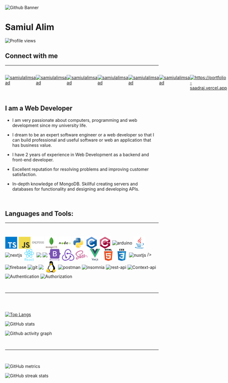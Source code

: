 ![Github Banner](https://scontent.fdac27-1.fna.fbcdn.net/v/t1.6435-9/p720x720/85144436_2473923272735673_1861800999203635200_n.jpg?_nc_cat=110&ccb=1-5&_nc_sid=e3f864&_nc_ohc=qXG6ZmbLMIIAX9PHgsD&_nc_ht=scontent.fdac27-1.fna&oh=00_AT8nRQ22Nk9lm0o4ZQLHCbjrVg2CPxqgU1kJFxaaZ5iXzw&oe=621A5986)

# Samiul Alim

![Profile views](https://gpvc.arturio.dev/samiulalimsaad)

## Connect with me

---

<br/>
<!-- src="https://img.icons8.com/color/48/000000/twitter--v2.png" -->
<span align="left" style="display: flex; justify-content: space-around">
<a href="https://fb.com/samiulalimsaad" target="blank"><img align="center" src="https://raw.githubusercontent.com/rahuldkjain/github-profile-readme-generator/master/src/images/icons/Social/facebook.svg" alt="samiulalimsaad" height="30" width="40" /></a> <a href="https://m.me/samiulalimsaad" target="blank"><img align="center" src="https://raw.githubusercontent.com/rahuldkjain/github-profile-readme-generator/master/src/images/icons/Social/messenger.svg" alt="samiulalimsaad" height="30" width="40" /></a> <a href="https://twitter.com/samiulalimsaad" target="blank"><img align="center" src="https://raw.githubusercontent.com/rahuldkjain/github-profile-readme-generator/master/src/images/icons/Social/twitter.svg" alt="samiulalimsaad" height="30" width="40" /></a> <a href="https://linkedin.com/in/samiulalimsaad" target="blank"><img align="center" src="https://raw.githubusercontent.com/rahuldkjain/github-profile-readme-generator/master/src/images/icons/Social/linked-in-alt.svg" alt="samiulalimsaad" height="30" width="40" /></a> <a href="https://github.com/samiulalimsaad" target="blank"><img align="center" src="https://raw.githubusercontent.com/rahuldkjain/github-profile-readme-generator/master/src/images/icons/Social/github.svg" alt="samiulalimsaad" height="30" width="40" /></a> <a href="live:.cid.35878dd2e5892b42" target="blank"><img align="center" src="https://raw.githubusercontent.com/rahuldkjain/github-profile-readme-generator/master/src/images/icons/Social/skype.svg" alt="samiulalimsaad" height="30" width="40" /></a> <a href="https://portfolio-saadraj.vercel.app" target="blank"><img align="center" src="https://raw.githubusercontent.com/rahuldkjain/github-profile-readme-generator/master/src/images/icons/Social/rss.svg" alt="https://portfolio-saadraj.vercel.app" height="30" width="40" /></a>
</span>

<br/>

## I am a Web Developer

-   I am very passionate about
    computers, programming and
    web development since my
    university life.

-   I dream to be an expert software
    engineer or a web developer so
    that I can build professional and
    useful software or web
    an application that has business
    value.
-   I have 2 years of experience in
    Web Development as a backend and front-end developer.
-   Excellent reputation for
    resolving problems and
    improving customer satisfaction.
-   In-depth knowledge of
    MongoDB. Skillful creating
    servers and databases for
    functionality and designing and
    developing APIs.

<br/>

<h2 align="left">Languages and Tools:</h2>

---

<br />

<img align="center" src="https://raw.githubusercontent.com/devicons/devicon/master/icons/typescript/typescript-original.svg" alt="typescript" width="40" height="40"/> <img align="center" src="https://raw.githubusercontent.com/devicons/devicon/master/icons/javascript/javascript-original.svg" alt="javascript" width="40" height="40"/> <img align="center" src="https://raw.githubusercontent.com/devicons/devicon/master/icons/express/express-original-wordmark.svg" alt="express" width="40" height="40"/> <img align="center" src="https://raw.githubusercontent.com/devicons/devicon/master/icons/mongodb/mongodb-original-wordmark.svg" alt="mongodb" width="40" height="40"/> <img align="center" src="https://raw.githubusercontent.com/devicons/devicon/master/icons/nodejs/nodejs-original-wordmark.svg" alt="nodejs" width="40" height="40"/> <img align="center" src="https://raw.githubusercontent.com/devicons/devicon/master/icons/python/python-original.svg" alt="python" width="40" height="40"/> <img align="center" src="https://raw.githubusercontent.com/devicons/devicon/master/icons/c/c-original.svg" alt="c" width="40" height="40"/> <img align="center" src="https://raw.githubusercontent.com/devicons/devicon/master/icons/cplusplus/cplusplus-original.svg" alt="cplusplus" width="40" height="40"/> <img align="center" src="https://cdn.worldvectorlogo.com/logos/arduino-1.svg" alt="arduino" width="40" height="40"/> <img align="center" src="https://raw.githubusercontent.com/devicons/devicon/master/icons/java/java-original.svg" alt="java" width="40" height="40"/> <img align="center" src="https://cdn.worldvectorlogo.com/logos/next-js.svg" alt="nextjs" width="40" height="40"/> <img align="center" src="https://raw.githubusercontent.com/devicons/devicon/master/icons/react/react-original-wordmark.svg" alt="react" width="40" height="40"/> <img align="center" src="https://img.icons8.com/color/48/000000/material-ui.png"/> <img align="center" src="https://mdbcdn.b-cdn.net/wp-content/uploads/2018/06/logo-mdb-jquery-small.png" height="40"/> <img align="center" src="https://raw.githubusercontent.com/devicons/devicon/master/icons/bootstrap/bootstrap-plain-wordmark.svg" alt="bootstrap" width="40" height="40"/> <img align="center" src="https://raw.githubusercontent.com/devicons/devicon/master/icons/redux/redux-original.svg" alt="redux" width="40" height="40"/> <img align="center" src="https://raw.githubusercontent.com/devicons/devicon/master/icons/sass/sass-original.svg" alt="sass" width="40" height="40"/> <img align="center" src="https://raw.githubusercontent.com/devicons/devicon/master/icons/vuejs/vuejs-original-wordmark.svg" alt="vuejs" width="40" height="40"/> <img align="center" src="https://raw.githubusercontent.com/devicons/devicon/master/icons/html5/html5-original-wordmark.svg" alt="html5" width="40" height="40"/> <img align="center" src="https://raw.githubusercontent.com/devicons/devicon/master/icons/css3/css3-original-wordmark.svg" alt="css3" width="40" height="40"/> <img align="center" src="https://www.vectorlogo.zone/logos/nuxtjs/nuxtjs-icon.svg" alt="nuxtjs" width="40" height="40"/>
/> <img align="center" src="https://www.vectorlogo.zone/logos/firebase/firebase-icon.svg" alt="firebase" width="40" height="40"/> <img align="center" src="https://www.vectorlogo.zone/logos/git-scm/git-scm-icon.svg" alt="git" width="40" height="40"/> <img align="center" src="https://img.icons8.com/color/48/000000/github--v3.png"/> <img align="center" src="https://raw.githubusercontent.com/devicons/devicon/master/icons/linux/linux-original.svg" alt="linux" width="40" height="40"/> <img align="center" src="https://www.vectorlogo.zone/logos/getpostman/getpostman-icon.svg" alt="postman" width="40" height="40"/> <img align="center" src="https://insomnia.rest/images/insomnia-logo.svg" alt="insomnia" width="40" height="40"/> <img align="center" src="https://portfolio-saadraj.vercel.app/_next/image?url=https%3A%2F%2Ffirebasestorage.googleapis.com%2Fv0%2Fb%2Fpersonal-website-2994f.appspot.com%2Fo%2Fskill%252Frest-api.png%3Falt%3Dmedia%26token%3Dd4294517-d66d-4e8b-8f2a-bd6a32b76320&w=64&q=75" alt="rest-api" width="40" height="40"/> <img align="center" src="https://portfolio-saadraj.vercel.app/_next/image?url=https%3A%2F%2Ffirebasestorage.googleapis.com%2Fv0%2Fb%2Fpersonal-website-2994f.appspot.com%2Fo%2Fskill%252Fcontext-api.svg%3Falt%3Dmedia%26token%3D0849aace-9dd2-4ac5-94cc-e404ace4b201&w=64&q=75" alt="Context-api" width="40" height="40"/> <img align="center" src="https://portfolio-saadraj.vercel.app/_next/image?url=https%3A%2F%2Ffirebasestorage.googleapis.com%2Fv0%2Fb%2Fpersonal-website-2994f.appspot.com%2Fo%2Fskill%252Fauthentication.png%3Falt%3Dmedia%26token%3Db440525a-6fa2-4d25-82a5-551686bcbdab&w=64&q=75" alt="Authentication" width="40" height="40"/> <img align="center" src="https://portfolio-saadraj.vercel.app/_next/image?url=https%3A%2F%2Ffirebasestorage.googleapis.com%2Fv0%2Fb%2Fpersonal-website-2994f.appspot.com%2Fo%2Fskill%252Fauthentication%2520(1).png%3Falt%3Dmedia%26token%3Dcdc989bd-4ea7-4115-8d85-639c911928d7&w=64&q=75" alt="Authorization" width="40" height="40"/>
         
</p>
<br />

<hr/>

<br/>
<br/>

<!-- [![trophy](https://github-profile-trophy.vercel.app/?username=samiulalimsaad&theme=outrun)](https://github.com/ryo-ma/github-profile-trophy) -->

[![Top Langs](https://github-readme-stats.vercel.app/api/top-langs/?username=samiulalimsaad&layout=compact&theme=yeblu)](https://github.com/anuraghazra/github-readme-stats)

![GitHub stats](https://github-readme-stats.vercel.app/api?username=samiulalimsaad&show_icons=true&count_private=true&theme=outrun)

![Github activity graph](https://activity-graph.herokuapp.com/graph?username=samiulalimsaad&theme=rogue&area=true&bg_color=011627&color=21C7A8&line=FF009D&point=00ffff&area_color=00FFFF)

<br/>
<hr/>
<br/>

![GitHub metrics](https://metrics.lecoq.io/samiulalimsaad)


![GitHub streak stats](https://github-readme-streak-stats.herokuapp.com/?user=samiulalimsaad&theme=outrun)
